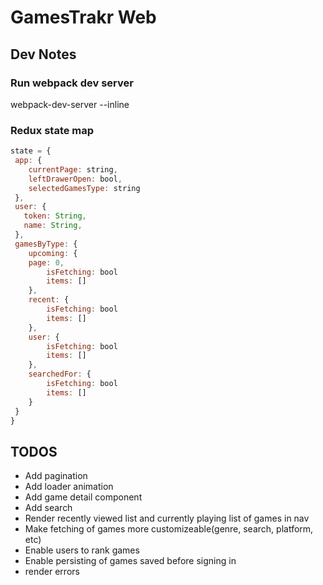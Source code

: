 # GamesTrakr Web
## Dev Notes
### Run webpack dev server
webpack-dev-server --inline

### Redux state map
```javascript
state = {
 app: {
	currentPage: string,
	leftDrawerOpen: bool,
	selectedGamesType: string
 },
 user: {
   token: String,
   name: String,
 },
 gamesByType: {
	upcoming: {
    page: 0,
		isFetching: bool
		items: []
	},
	recent: {
		isFetching: bool
		items: []
	},
	user: {
		isFetching: bool
		items: []
	},
	searchedFor: {
		isFetching: bool
		items: []
	}
 }
}
```


## TODOS
* Add pagination
* Add loader animation
* Add game detail component
* Add search
* Render recently viewed list and currently playing list of games in nav
* Make fetching of games more customizeable(genre, search, platform, etc)
* Enable users to rank games
* Enable persisting of games saved before signing in
* render errors
